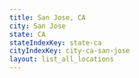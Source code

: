 ```yaml
---
title: San Jose, CA
city: San Jose
state: CA
stateIndexKey: state-ca
cityIndexKey: city-ca-san-jose
layout: list_all_locations
---
```

